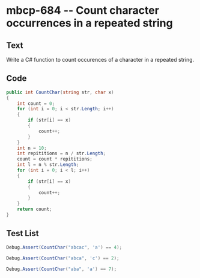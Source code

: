 # mbcp-684 -- Count character occurrences in a repeated string

## Text

Write a C# function to count occurences of a character in a repeated string.

## Code

```csharp
public int CountChar(string str, char x) 
{
    int count = 0;
    for (int i = 0; i < str.Length; i++) 
    {
        if (str[i] == x) 
        {
            count++;
        }
    }
    int n = 10;
    int repititions = n / str.Length;
    count = count * repititions;
    int l = n % str.Length;
    for (int i = 0; i < l; i++) 
    {
        if (str[i] == x) 
        {
            count++;
        }
    }
    return count;
}
```

## Test List

```csharp
Debug.Assert(CountChar("abcac", 'a') == 4);
```

```csharp
Debug.Assert(CountChar("abca", 'c') == 2);
```

```csharp
Debug.Assert(CountChar("aba", 'a') == 7);
```
